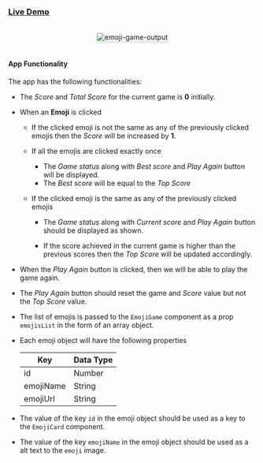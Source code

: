 ### [Live Demo](https://neil-140301.github.io/emojiGame/)

<br/>
<div style="text-align: center;">
    <img src="https://assets.ccbp.in/frontend/content/react-js/emoji-game-output-v2.gif" alt="emoji-game-output" style="max-width:70%;box-shadow:0 2.8px 2.2px rgba(0, 0, 0, 0.12)">
</div>
<br/>





#### App Functionality

The app has the following functionalities:

- The _Score_ and _Total Score_ for the current game is **0** initially.
- When an **Emoji** is clicked

  - If the clicked emoji is not the same as any of the previously clicked emojis
    then the _Score_ will be increased by **1**.
  - If all the emojis are clicked exactly once

    - The _Game status_ along with _Best score_ and _Play Again_ button will
      be displayed.
    - The _Best score_ will be equal to the _Top Score_

  - If the clicked emoji is the same as any of the previously clicked emojis

    - The _Game status_ along with _Current score_ and _Play Again_ button
      should be displayed as shown.

    - If the score achieved in the current game is higher than the previous
      scores then the _Top Score_ will be updated accordingly.

- When the _Play Again_ button is clicked, then we will be able to play the
  game again.

- The _Play Again_ button should reset the game and _Score_ value but not the
  _Top Score_ value.

- The list of emojis is passed to the `EmojiGame` component as a prop
  `emojisList` in the form of an array object.

- Each emoji object will have the following properties

  | Key       | Data Type |
  | --------- | --------- |
  | id        | Number    |
  | emojiName | String    |
  | emojiUrl  | String    |

- The value of the key `id` in the emoji object should be used as a key to the
  `EmojiCard` component.
- The value of the key `emojiName` in the emoji object should be used as a alt
  text to the `emoji` image.


